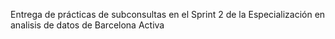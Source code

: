Entrega de prácticas de subconsultas en el Sprint 2 de la Especialización en analisis de datos de Barcelona Activa

